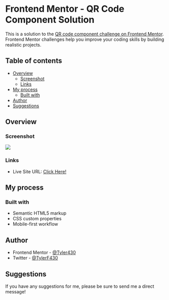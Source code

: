 # Frontend Mentor - QR Code Component Solution

This is a solution to the [QR code component challenge on Frontend Mentor](https://www.frontendmentor.io/challenges/qr-code-component-iux_sIO_H). Frontend Mentor challenges help you improve your coding skills by building realistic projects. 

## Table of contents

- [Overview](#overview)
  - [Screenshot](#screenshot)
  - [Links](#links)
- [My process](#my-process)
  - [Built with](#built-with)
- [Author](#author)
- [Suggestions](#suggestions)

## Overview

### Screenshot

![](https://user-images.githubusercontent.com/40303747/205476010-719b52b5-28a1-4c11-9814-7441b0ee5553.png)

### Links

- Live Site URL: [Click Here!](https://qrcode-by-tyler.netlify.app/)

## My process

### Built with

- Semantic HTML5 markup
- CSS custom properties
- Mobile-first workflow

## Author

- Frontend Mentor - [@Tyler430](https://www.frontendmentor.io/profile/tyler430)
- Twitter - [@TylerF430](https://www.twitter.com/TylerF430)

## Suggestions

If you have any suggestions for me, please be sure to send me a direct message!
